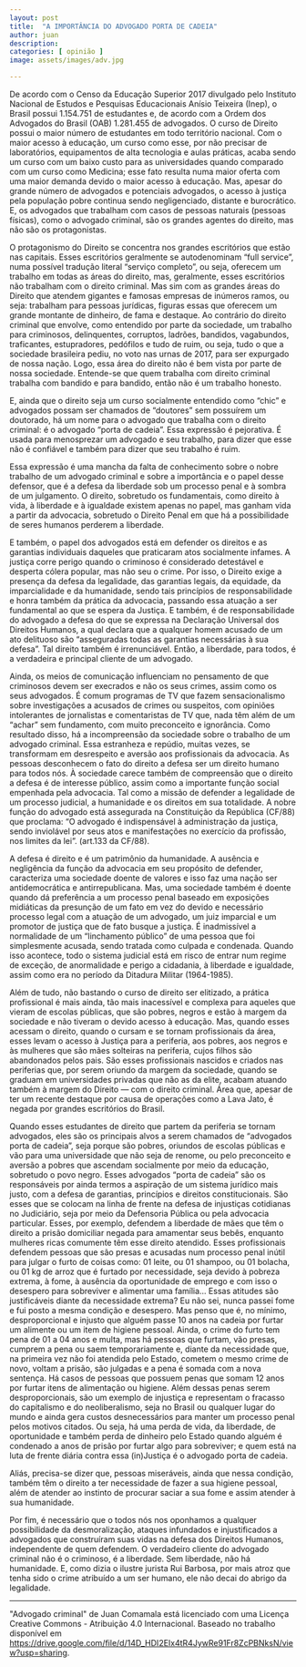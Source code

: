 ```yaml
---
layout: post
title:  "A IMPORTÂNCIA DO ADVOGADO PORTA DE CADEIA"
author: juan
description: 
categories: [ opinião ]
image: assets/images/adv.jpg

---
```


De acordo com o Censo da Educação Superior 2017 divulgado pelo Instituto Nacional de Estudos e Pesquisas Educacionais Anísio Teixeira (Inep), o Brasil possui 1.154.751 de estudantes e, de acordo com a Ordem dos Advogados do Brasil (OAB) 1.281.455 de advogados. O curso de Direito possui o maior número de estudantes em todo território nacional. Com o maior acesso à educação, um curso como esse, por não precisar de laboratórios, equipamentos de alta tecnologia e aulas práticas, acaba sendo um curso com um baixo custo para as universidades quando comparado com um curso como Medicina; esse fato resulta numa maior oferta com uma maior demanda devido o maior acesso à educação. Mas, apesar do grande número de advogados e potenciais advogados, o acesso à justiça pela população pobre continua sendo negligenciado, distante e burocrático. E, os advogados que trabalham com casos de pessoas naturais (pessoas físicas), como o advogado criminal, são os grandes agentes do direito, mas não são os protagonistas.

O protagonismo do Direito se concentra nos grandes escritórios que estão nas capitais. Esses escritórios geralmente se autodenominam “full service”, numa possível tradução literal “serviço completo”, ou seja, oferecem um trabalho em todas as áreas do direito, mas, geralmente, esses escritórios não trabalham com o direito criminal. Mas sim com as grandes áreas do Direito que atendem gigantes e famosas empresas de inúmeros ramos, ou seja: trabalham para pessoas jurídicas, figuras essas que oferecem um grande montante de dinheiro, de fama e destaque. Ao contrário do direito criminal que envolve, como entendido por parte da sociedade, um trabalho para criminosos, delinquentes, corruptos, ladrões, bandidos, vagabundos, traficantes, estupradores, pedófilos e tudo de ruim, ou seja, tudo o que a sociedade brasileira pediu, no voto nas urnas de 2017, para ser expurgado de nossa nação. Logo, essa área do direito não é bem vista por parte de nossa sociedade. Entende-se que quem trabalha com direito criminal trabalha com bandido e para bandido, então não é um trabalho honesto.

E, ainda que o direito seja um curso socialmente entendido como “chic” e advogados possam ser chamados de “doutores” sem possuírem um doutorado, há um nome para o advogado que trabalha com o direito criminal: é o advogado “porta de cadeia”. Essa expressão é pejorativa. É usada para menosprezar um advogado e seu trabalho, para dizer que esse não é confiável e também para dizer que seu trabalho é ruim.

Essa expressão é uma mancha da falta de conhecimento sobre o nobre trabalho de um advogado criminal e sobre a importância e o papel desse defensor, que é a defesa da liberdade sob um processo penal e à sombra de um julgamento. O direito, sobretudo os fundamentais, como direito à vida, à liberdade e à igualdade existem apenas no papel, mas ganham vida a partir da advocacia, sobretudo o Direito Penal em que há a possibilidade de seres humanos perderem a liberdade.

E também, o papel dos advogados está em defender os direitos e as garantias individuais daqueles que praticaram atos socialmente infames. A justiça corre perigo quando o criminoso é considerado detestável e desperta cólera popular, mas não seu o crime. Por isso, o Direito exige a presença da defesa da legalidade, das garantias legais, da equidade, da imparcialidade e da humanidade, sendo tais princípios de responsabilidade e honra também da prática da advocacia, passando essa atuação a ser fundamental ao que se espera da Justiça. E também, é de responsabilidade do advogado a defesa do que se expressa na Declaração Universal dos Direitos Humanos, a qual declara que a qualquer homem acusado de um ato delituoso são “asseguradas todas as garantias necessárias à sua defesa”. Tal direito também é irrenunciável. Então, a liberdade, para todos, é a verdadeira e principal cliente de um advogado.

Ainda, os meios de comunicação influenciam no pensamento de que criminosos devem ser execrados e não os seus crimes, assim como os seus advogados. É comum programas de TV que fazem sensacionalismo sobre investigações a acusados de crimes ou suspeitos, com opiniões intolerantes de jornalistas e comentaristas de TV que, nada têm além de um “achar” sem fundamento, com muito preconceito e ignorância. Como resultado disso, há a incompreensão da sociedade sobre o trabalho de um advogado criminal. Essa estranheza e repúdio, muitas vezes, se transformam em desrespeito e aversão aos profissionais da advocacia. As pessoas desconhecem o fato do direito a defesa ser um direito humano para todos nós. À sociedade carece também de compreensão que o direito a defesa é de interesse público, assim como a importante função social empenhada pela advocacia. Tal como a missão de defender a legalidade de um processo judicial, a humanidade e os direitos em sua totalidade. A nobre função do advogado está assegurada na Constituição da República (CF/88) que proclama: “O advogado é indispensável à administração da justiça, sendo inviolável por seus atos e manifestações no exercício da profissão, nos limites da lei”. (art.133 da CF/88).

A defesa é direito e é um patrimônio da humanidade. A ausência e negligência da função da advocacia em seu propósito de defender, caracteriza uma sociedade doente de valores e isso faz uma nação ser antidemocrática e antirrepublicana. Mas, uma sociedade também é doente quando dá preferência a um processo penal baseado em exposições midiáticas da presunção de um fato em vez do devido e necessário processo legal com a atuação de um advogado, um juiz imparcial e um promotor de justiça que de fato busque a justiça. É inadmissível a normalidade de um “linchamento público” de uma pessoa que foi simplesmente acusada, sendo tratada como culpada e condenada. Quando isso acontece, todo o sistema judicial está em risco de entrar num regime de exceção, de anormalidade e perigo a cidadania, à liberdade e igualdade, assim como era no período da Ditadura Militar (1964-1985).

Além de tudo, não bastando o curso de direito ser elitizado, a prática profissional é mais ainda, tão mais inacessível e complexa para aqueles que vieram de escolas públicas, que são pobres, negros e estão à margem da sociedade e não tiveram o devido acesso à educação. Mas, quando esses acessam o direito, quando o cursam e se tornam profissionais da área, esses levam o acesso à Justiça para a periferia, aos pobres, aos negros e às mulheres que são mães solteiras na periferia, cujos filhos são abandonados pelos pais. São esses profissionais nascidos e criados nas periferias que, por serem oriundo da margem da sociedade, quando se graduam em universidades privadas que não as da elite, acabam atuando também à margem do Direito — com o direito criminal. Área que, apesar de ter um recente destaque por causa de operações como a Lava Jato, é negada por grandes escritórios do Brasil.

Quando esses estudantes de direito que partem da periferia se tornam advogados, eles são os principais alvos a serem chamados de “advogados porta de cadeia”, seja porque são pobres, oriundos de escolas públicas e vão para uma universidade que não seja de renome, ou pelo preconceito e aversão a pobres que ascendam socialmente por meio da educação, sobretudo o povo negro. Esses advogados “porta de cadeia” são os responsáveis por ainda termos a aspiração de um sistema jurídico mais justo, com a defesa de garantias, princípios e direitos constitucionais. São esses que se colocam na linha de frente na defesa de injustiças cotidianas no Judiciário, seja por meio da Defensoria Pública ou pela advocacia particular. Esses, por exemplo, defendem a liberdade de mães que têm o direito a prisão domiciliar negada para amamentar seus bebês, enquanto mulheres ricas comumente têm esse direito atendido. Esses profissionais defendem pessoas que são presas e acusadas num processo penal inútil para julgar o furto de coisas como: 01 leite, ou 01 shampoo, ou 01 bolacha, ou 01 kg de arroz que é furtado por necessidade, seja devido à pobreza extrema, à fome, à ausência da oportunidade de emprego e com isso o desespero para sobreviver e alimentar uma família… Essas atitudes são justificáveis diante da necessidade extrema? Eu não sei, nunca passei fome e fui posto a mesma condição e desespero. Mas penso que é, no mínimo, desproporcional e injusto que alguém passe 10 anos na cadeia por furtar um alimente ou um item de higiene pessoal. Ainda, o crime do furto tem pena de 01 a 04 anos e multa, mas há pessoas que furtam, vão presas, cumprem a pena ou saem temporariamente e, diante da necessidade que, na primeira vez não foi atendida pelo Estado, cometem o mesmo crime de novo, voltam a prisão, são julgadas e a pena é somada com a nova sentença. Há casos de pessoas que possuem penas que somam 12 anos por furtar itens de alimentação ou higiene. Além dessas penas serem desproporcionais, são um exemplo de injustiça e representam o fracasso do capitalismo e do neoliberalismo, seja no Brasil ou qualquer lugar do mundo e ainda gera custos desnecessários para manter um processo penal pelos motivos citados. Ou seja, há uma perda de vida, da liberdade, de oportunidade e também perda de dinheiro pelo Estado quando alguém é condenado a anos de prisão por furtar algo para sobreviver; e quem está na luta de frente diária contra essa (in)Justiça é o advogado porta de cadeia.

Aliás, precisa-se dizer que, pessoas miseráveis, ainda que nessa condição, também têm o direito a ter necessidade de fazer a sua higiene pessoal, além de atender ao instinto de procurar saciar a sua fome e assim atender à sua humanidade.

Por fim, é necessário que o todos nós nos oponhamos a qualquer possibilidade da desmoralização, ataques infundados e injustificados a advogados que construíram suas vidas na defesa dos Direitos Humanos, independente de quem defendem. O verdadeiro cliente do advogado criminal não é o criminoso, é a liberdade. Sem liberdade, não há humanidade. E, como dizia o ilustre jurista Rui Barbosa, por mais atroz que tenha sido o crime atribuído a um ser humano, ele não decai do abrigo da legalidade.

---

"Advogado criminal" de Juan Comamala está licenciado com uma Licença Creative Commons - Atribuição 4.0 Internacional.
Baseado no trabalho disponível em https://drive.google.com/file/d/14D_HDI2EIx4tR4JywRe91Fr8ZcPBNksN/view?usp=sharing.
